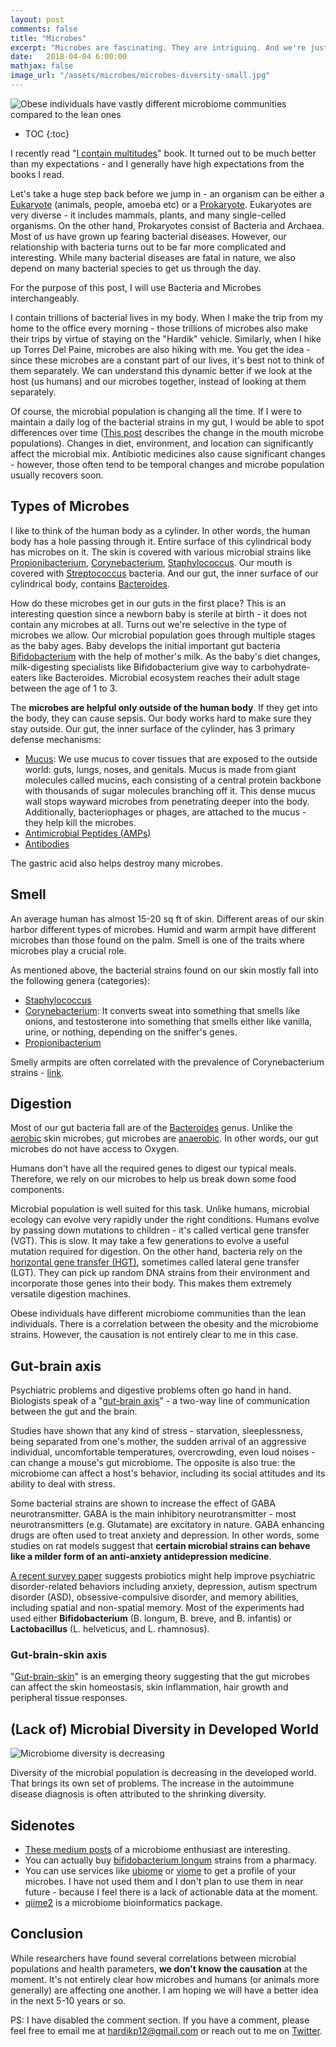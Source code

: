 ```yaml
---
layout: post
comments: false
title: "Microbes"
excerpt: "Microbes are fascinating. They are intriguing. And we're just starting to find out the relationship they have with their hosts (us humans). I recently read 'I contain multitudes' book. It turned out to be much better than my expectations. I attempt to highlight intriguing points from that book along with other things I picked elsewhere."
date:   2018-04-04 6:00:00
mathjax: false
image_url: "/assets/microbes/microbes-diversity-small.jpg"
---
```


![Obese individuals have vastly different microbiome communities compared to the lean ones](/assets/microbes/microbes-weight-small.jpg)

* TOC
{:toc}

I recently read "[I contain multitudes](https://www.amazon.com/Contain-Multitudes-Microbes-Within-Grander/dp/0062368591)" book. It turned out to be much better than my expectations - and I generally have high expectations from the books I read.

Let's take a huge step back before we jump in - an organism can be either a [Eukaryote](https://en.wikipedia.org/wiki/Eukaryote) (animals, people, amoeba etc) or a [Prokaryote](https://en.wikipedia.org/wiki/Prokaryote). Eukaryotes are very diverse - it includes mammals, plants, and many single-celled organisms. On the other hand, Prokaryotes consist of Bacteria and Archaea. Most of us have grown up fearing bacterial diseases. However, our relationship with bacteria turns out to be far more complicated and interesting. While many bacterial diseases are fatal in nature, we also depend on many bacterial species to get us through the day.

For the purpose of this post, I will use Bacteria and Microbes interchangeably.

I contain trillions of bacterial lives in my body. When I make the trip from my home to the office every morning - those trillions of microbes also make their trips by virtue of staying on the "Hardik" vehicle. Similarly, when I hike up Torres Del Paine, microbes are also hiking with me. You get the idea - since these microbes are a constant part of our lives, it's best not to think of them separately. We can understand this dynamic better if we look at the host (us humans) and our microbes together, instead of looking at them separately.

Of course, the microbial population is changing all the time. If I were to maintain a daily log of the bacterial strains in my gut, I would be able to spot differences over time ([This post](https://medium.com/microbiome/whats-happening-to-my-mouth-microbiome-71ea78da42e7) describes the change in the mouth microbe populations). Changes in diet, environment, and location can significantly affect the microbial mix. Antibiotic medicines also cause significant changes - however, those often tend to be temporal changes and microbe population usually recovers soon.

## Types of Microbes

I like to think of the human body as a cylinder. In other words, the human body has a hole passing through it. Entire surface of this cylindrical body has microbes on it. The skin is covered with various microbial strains like [Propionibacterium](https://en.wikipedia.org/wiki/Propionibacterium), [Corynebacterium](https://en.wikipedia.org/wiki/Corynebacterium), [Staphylococcus](https://en.wikipedia.org/wiki/Staphylococcus). Our mouth is covered with [Streptococcus](https://en.wikipedia.org/wiki/Streptococcus) bacteria. And our gut, the inner surface of our cylindrical body, contains [Bacteroides](https://en.wikipedia.org/wiki/Bacteroides).

How do these microbes get in our guts in the first place? This is an interesting question since a newborn baby is sterile at birth - it does not contain any microbes at all. Turns out we're selective in the type of microbes we allow. Our microbial population goes through multiple stages as the baby ages. Baby develops the initial important gut bacteria [Bifidobacterium](https://en.wikipedia.org/wiki/Bifidobacterium) with the help of mother's milk. As the baby's diet changes, milk-digesting specialists like Bifidobacterium give way to carbohydrate-eaters like Bacteroides. Microbial ecosystem reaches their adult stage between the age of 1 to 3.

The **microbes are helpful only outside of the human body**. If they get into the body, they can cause sepsis. Our body works hard to make sure they stay outside. Our gut, the inner surface of the cylinder, has 3 primary defense mechanisms:

* [Mucus](https://en.wikipedia.org/wiki/Mucus): We use mucus to cover tissues that are exposed to the outside world: guts, lungs, noses, and genitals. Mucus is made from giant molecules called mucins, each consisting of a central protein backbone with thousands of sugar molecules branching off it. This dense mucus wall stops wayward microbes from penetrating deeper into the body. Additionally, bacteriophages or phages, are attached to the mucus - they help kill the microbes.
* [Antimicrobial Peptides (AMPs)](https://en.wikipedia.org/wiki/Antimicrobial_peptides)
* [Antibodies](https://en.wikipedia.org/wiki/Antibody)

The gastric acid also helps destroy many microbes.

## Smell

An average human has almost 15-20 sq ft of skin. Different areas of our skin harbor different types of microbes. Humid and warm armpit have different microbes than those found on the palm. Smell is one of the traits where microbes play a crucial role.

As mentioned above, the bacterial strains found on our skin mostly fall into the following genera (categories):

* [Staphylococcus](https://en.wikipedia.org/wiki/Staphylococcus)
* [Corynebacterium](https://en.wikipedia.org/wiki/Corynebacterium): It converts sweat into something that smells like onions, and testosterone into something that smells either like vanilla, urine, or nothing, depending on the sniffer's genes.
* [Propionibacterium](https://en.wikipedia.org/wiki/Propionibacterium)

Smelly armpits are often correlated with the prevalence of Corynebacterium strains - [link](https://www.ncbi.nlm.nih.gov/pmc/articles/PMC4316401/).

## Digestion

Most of our gut bacteria fall are of the [Bacteroides](https://en.wikipedia.org/wiki/Bacteroides) genus. Unlike the [aerobic](https://en.wikipedia.org/wiki/Aerobic_organism) skin microbes, gut microbes are [anaerobic](https://en.wikipedia.org/wiki/Anaerobic_organism). In other words, our gut microbes do not have access to Oxygen.

Humans don't have all the required genes to digest our typical meals. Therefore, we rely on our microbes to help us break down some food components.

Microbial population is well suited for this task. Unlike humans, microbial ecology can evolve very rapidly under the right conditions. Humans evolve by passing down mutations to children - it's called vertical gene transfer (VGT). This is slow. It may take a few generations to evolve a useful mutation required for digestion. On the other hand, bacteria rely on the [horizontal gene transfer (HGT)](https://en.wikipedia.org/wiki/Horizontal_gene_transfer), sometimes called lateral gene transfer (LGT). They can pick up random DNA strains from their environment and incorporate those genes into their body. This makes them extremely versatile digestion machines.

Obese individuals have different microbiome communities than the lean individuals. There is a correlation between the obesity and the microbiome strains. However, the causation is not entirely clear to me in this case.

## Gut-brain axis

Psychiatric problems and digestive problems often go hand in hand. Biologists speak of a "[gut-brain axis](https://en.wikipedia.org/wiki/Gut%E2%80%93brain_axis)" - a two-way line of communication between the gut and the brain.

Studies have shown that any kind of stress - starvation, sleeplessness, being separated from one's mother, the sudden arrival of an aggressive individual, uncomfortable temperatures, overcrowding, even loud noises - can change a mouse's gut microbiome. The opposite is also true: the microbiome can affect a host's behavior, including its social attitudes and its ability to deal with stress.

Some bacterial strains are shown to increase the effect of GABA neurotransmitter. GABA is the main inhibitory neurotransmitter - most neurotransmitters (e.g. Glutamate) are excitatory in nature. GABA enhancing drugs are often used to treat anxiety and depression. In other words, some studies on rat models suggest that **certain microbial strains can behave like a milder form of an anti-anxiety antidepression medicine**.

[A recent survey paper](https://www.ncbi.nlm.nih.gov/pmc/articles/PMC5056568/) suggests probiotics might help improve psychiatric disorder-related behaviors including anxiety, depression, autism spectrum disorder (ASD), obsessive-compulsive disorder, and memory abilities, including spatial and non-spatial memory. Most of the experiments had used either **Bifidobacterium** (B. longum, B. breve, and B. infantis) or **Lactobacillus** (L. helveticus, and L. rhamnosus).

### Gut-brain-skin axis

"[Gut-brain-skin](https://www.ncbi.nlm.nih.gov/pubmed/20113345)" is an emerging theory suggesting that the gut microbes can affect the skin homeostasis, skin inflammation, hair growth and peripheral tissue responses.

## (Lack of) Microbial Diversity in Developed World

![Microbiome diversity is decreasing](/assets/microbes/microbes-diversity-small.jpg)

Diversity of the microbial population is decreasing in the developed world. That brings its own set of problems. The increase in the autoimmune disease diagnosis is often attributed to the shrinking diversity.

## Sidenotes

* [These medium posts](https://medium.com/microbiome) of a microbiome enthusiast are interesting.
* You can actually buy [bifidobacterium longum](http://www.lifeextension.com/Vitamins-Supplements/item01622/Bifido-GI-Balance) strains from a pharmacy.
* You can use services like [ubiome](https://ubiome.com/) or [viome](https://www.viome.com) to get a profile of your microbes. I have not used them and I don't plan to use them in near future - because I feel there is a lack of actionable data at the moment.
* [qiime2](https://github.com/qiime2/qiime2) is a microbiome bioinformatics package.

## Conclusion

While researchers have found several correlations between microbial populations and health parameters, **we don't know the causation** at the moment. It's not entirely clear how microbes and humans (or animals more generally) are affecting one another. I am hoping we will have a better idea in the next 5-10 years or so.

PS: I have disabled the comment section. If you have a comment, please feel free to email me at hardikp12@gmail.com or reach out to me on [Twitter](https://twitter.com/hardikp).
